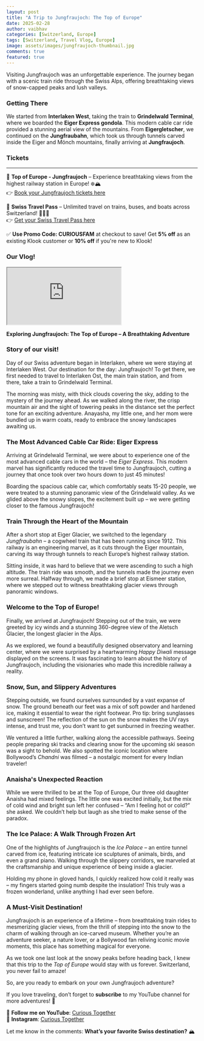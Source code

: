```yaml
---
layout: post
title: "A Trip to Jungfraujoch: The Top of Europe"
date: 2025-02-28
author: vaibhav
categories: [Switzerland, Europe]
tags: [Switzerland, Travel Vlog, Europe]
image: assets/images/jungfraujoch-thumbnail.jpg
comments: true
featured: true
---
```


Visiting Jungfraujoch was an unforgettable experience. The journey began with a scenic train ride through the Swiss Alps, offering breathtaking views of snow-capped peaks and lush valleys.

### Getting There

We started from **Interlaken West**, taking the train to **Grindelwald Terminal**, where we boarded the **Eiger Express gondola**. This modern cable car ride provided a stunning aerial view of the mountains. From **Eigergletscher**, we continued on the **Jungfraubahn**, which took us through tunnels carved inside the Eiger and Mönch mountains, finally arriving at **Jungfraujoch**.

### Tickets

---

🔹 **Top of Europe - Jungfraujoch** – Experience breathtaking views from the highest railway station in Europe! ❄️🏔️  
👉 [Book your Jungfraujoch tickets here](https://www.klook.com/en-IN/activity/5417-jungfraujoch-top-of-europe-interlaken/?aid=CURIOUSFAM)

🔹 **Swiss Travel Pass** – Unlimited travel on trains, buses, and boats across Switzerland! 🚆🇨🇭  
👉 [Get your Swiss Travel Pass here](https://www.klook.com/en-IN/activity/2752-swiss-travel-pass-switzerland/?aid=CURIOUSFAM)

✅ **Use Promo Code: CURIOUSFAM** at checkout to save!
Get **5% off** as an existing Klook customer or **10% off** if you're new to Klook!

### **Our Vlog!**

<div class="embed-responsive embed-responsive-16by9">
    <iframe class="embed-responsive-item" src="https://www.youtube.com/embed/bf1sE5g1KL4" allowfullscreen></iframe>
</div>

**Exploring Jungfraujoch: The Top of Europe – A Breathtaking Adventure**

### **Story of our visit!**

Day of our Swiss adventure began in Interlaken, where we were staying at Interlaken West. Our destination for the day: Jungfraujoch! To get there, we first needed to travel to Interlaken Ost, the main train station, and from there, take a train to Grindelwald Terminal.

The morning was misty, with thick clouds covering the sky, adding to the mystery of the journey ahead. As we walked along the river, the crisp mountain air and the sight of towering peaks in the distance set the perfect tone for an exciting adventure. Anayasha, my little one, and her mom were bundled up in warm coats, ready to embrace the snowy landscapes awaiting us.

### **The Most Advanced Cable Car Ride: Eiger Express**

Arriving at Grindelwald Terminal, we were about to experience one of the most advanced cable cars in the world – the _Eiger Express_. This modern marvel has significantly reduced the travel time to Jungfraujoch, cutting a journey that once took over two hours down to just 45 minutes!

Boarding the spacious cable car, which comfortably seats 15-20 people, we were treated to a stunning panoramic view of the Grindelwald valley. As we glided above the snowy slopes, the excitement built up – we were getting closer to the famous Jungfraujoch!

### **Train Through the Heart of the Mountain**

After a short stop at Eiger Glacier, we switched to the legendary _Jungfraubahn_ – a cogwheel train that has been running since 1912. This railway is an engineering marvel, as it cuts through the Eiger mountain, carving its way through tunnels to reach Europe’s highest railway station.

Sitting inside, it was hard to believe that we were ascending to such a high altitude. The train ride was smooth, and the tunnels made the journey even more surreal. Halfway through, we made a brief stop at Eismeer station, where we stepped out to witness breathtaking glacier views through panoramic windows.

### **Welcome to the Top of Europe!**

Finally, we arrived at Jungfraujoch! Stepping out of the train, we were greeted by icy winds and a stunning 360-degree view of the Aletsch Glacier, the longest glacier in the Alps.

As we explored, we found a beautifully designed observatory and learning center, where we were surprised by a heartwarming _Happy Diwali_ message displayed on the screens. It was fascinating to learn about the history of Jungfraujoch, including the visionaries who made this incredible railway a reality.

### **Snow, Sun, and Slippery Adventures**

Stepping outside, we found ourselves surrounded by a vast expanse of snow. The ground beneath our feet was a mix of soft powder and hardened ice, making it essential to wear the right footwear. Pro tip: bring sunglasses and sunscreen! The reflection of the sun on the snow makes the UV rays intense, and trust me, you don’t want to get sunburned in freezing weather.

We ventured a little further, walking along the accessible pathways. Seeing people preparing ski tracks and clearing snow for the upcoming ski season was a sight to behold. We also spotted the iconic location where Bollywood’s _Chandni_ was filmed – a nostalgic moment for every Indian traveler!

### **Anaisha's Unexpected Reaction**

While we were thrilled to be at the Top of Europe, Our three old daughter Anaisha had mixed feelings. The little one was excited initially, but the mix of cold wind and bright sun left her confused – “Am I feeling hot or cold?” she asked. We couldn’t help but laugh as she tried to make sense of the paradox.

### **The Ice Palace: A Walk Through Frozen Art**

One of the highlights of Jungfraujoch is the _Ice Palace_ – an entire tunnel carved from ice, featuring intricate ice sculptures of animals, birds, and even a grand piano. Walking through the slippery corridors, we marveled at the craftsmanship and unique experience of being inside a glacier.

Holding my phone in gloved hands, I quickly realized how cold it really was – my fingers started going numb despite the insulation! This truly was a frozen wonderland, unlike anything I had ever seen before.

### **A Must-Visit Destination!**

Jungfraujoch is an experience of a lifetime – from breathtaking train rides to mesmerizing glacier views, from the thrill of stepping into the snow to the charm of walking through an ice-carved museum. Whether you’re an adventure seeker, a nature lover, or a Bollywood fan reliving iconic movie moments, this place has something magical for everyone.

As we took one last look at the snowy peaks before heading back, I knew that this trip to the _Top of Europe_ would stay with us forever. Switzerland, you never fail to amaze!

So, are you ready to embark on your own Jungfraujoch adventure?

If you love traveling, don’t forget to **subscribe** to my YouTube channel for more adventures! 🚀

📌 **Follow me on YouTube**: [Curious Together](https://www.youtube.com/@CuriousTogether)  
📌 **Instagram**: [Curious Together](https://www.instagram.com/Curious.Together)

Let me know in the comments: **What’s your favorite Swiss destination?** 🏔️
